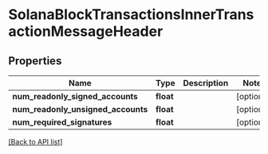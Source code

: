 # SolanaBlockTransactionsInnerTransactionMessageHeader

## Properties

Name | Type | Description | Notes
------------ | ------------- | ------------- | -------------
**num_readonly_signed_accounts** | **float** |  | [optional]
**num_readonly_unsigned_accounts** | **float** |  | [optional]
**num_required_signatures** | **float** |  | [optional]

[[Back to API list]](../../README.md#api-endpoints)
